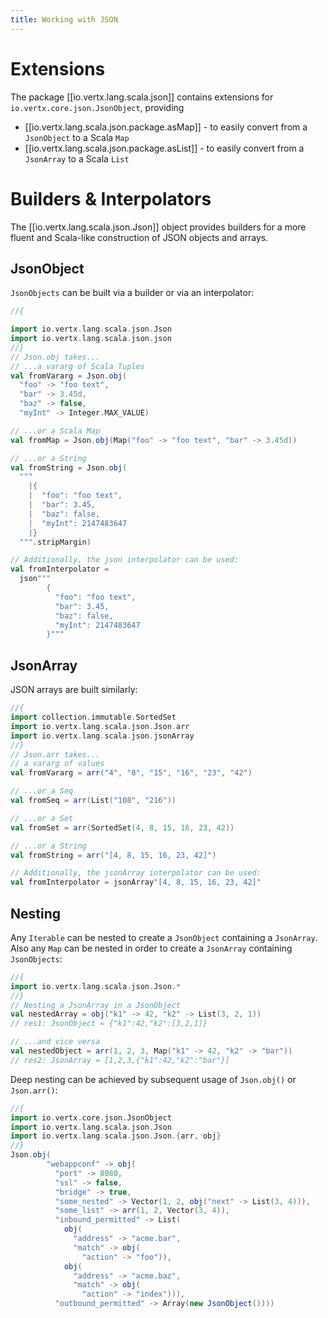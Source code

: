 ```yaml
---
title: Working with JSON
---
```


# Extensions

The package [[io.vertx.lang.scala.json]] contains extensions for `io.vertx.core.json.JsonObject`, providing

  - [[io.vertx.lang.scala.json.package.asMap]] - to easily convert from a `JsonObject` to a Scala `Map`
  - [[io.vertx.lang.scala.json.package.asList]] - to easily convert from  a `JsonArray` to a Scala `List`

# Builders & Interpolators

The [[io.vertx.lang.scala.json.Json]] object provides builders for a more fluent and Scala-like construction
of JSON objects and arrays.

## JsonObject

`JsonObjects` can be built via a builder or via an interpolator:

```scala
//{

import io.vertx.lang.scala.json.Json
import io.vertx.lang.scala.json.json
//}
// Json.obj takes...
// ...a vararg of Scala Tuples
val fromVararg = Json.obj(
  "foo" -> "foo text",
  "bar" -> 3.45d,
  "baz" -> false,
  "myInt" -> Integer.MAX_VALUE)

// ...or a Scala Map
val fromMap = Json.obj(Map("foo" -> "foo text", "bar" -> 3.45d))

// ...or a String
val fromString = Json.obj(
  """
    |{
    |  "foo": "foo text",
    |  "bar": 3.45,
    |  "baz": false,
    |  "myInt": 2147483647
    |}
  """.stripMargin)

// Additionally, the json interpolator can be used:
val fromInterpolator =
  json"""
        {
          "foo": "foo text",
          "bar": 3.45,
          "baz": false,
          "myInt": 2147483647
        }"""
```

## JsonArray

JSON arrays are built similarly:

```scala
//{
import collection.immutable.SortedSet
import io.vertx.lang.scala.json.Json.arr
import io.vertx.lang.scala.json.jsonArray
//}
// Json.arr takes...
// a vararg of values
val fromVararg = arr("4", "8", "15", "16", "23", "42")

// ...or a Seq
val fromSeq = arr(List("108", "216"))

// ...or a Set
val fromSet = arr(SortedSet(4, 8, 15, 16, 23, 42))

// ...or a String
val fromString = arr("[4, 8, 15, 16, 23, 42]")

// Additionally, the jsonArray interpolator can be used:
val fromInterpolator = jsonArray"[4, 8, 15, 16, 23, 42]"
```

## Nesting

Any `Iterable` can be nested to create a `JsonObject` containing a `JsonArray`. Also any `Map` can be nested
in order to create a `JsonArray` containing `JsonObjects`:

```scala
//{
import io.vertx.lang.scala.json.Json.*
//}
// Nesting a JsonArray in a JsonObject
val nestedArray = obj("k1" -> 42, "k2" -> List(3, 2, 1))
// res1: JsonObject = {"k1":42,"k2":[3,2,1]}

// ...and vice versa
val nestedObject = arr(1, 2, 3, Map("k1" -> 42, "k2" -> "bar"))
// res2: JsonArray = [1,2,3,{"k1":42,"k2":"bar"}]
```

Deep nesting can be achieved by subsequent usage of `Json.obj()` or `Json.arr()`:

```scala
//{
import io.vertx.core.json.JsonObject
import io.vertx.lang.scala.json.Json
import io.vertx.lang.scala.json.Json.{arr, obj}
//}
Json.obj(
        "webappconf" -> obj(
          "port" -> 8080,
          "ssl" -> false,
          "bridge" -> true,
          "some_nested" -> Vector(1, 2, obj("next" -> List(3, 4))),
          "some_list" -> arr(1, 2, Vector(3, 4)),
          "inbound_permitted" -> List(
            obj(
              "address" -> "acme.bar",
              "match" -> obj(
                "action" -> "foo")),
            obj(
              "address" -> "acme.baz",
              "match" -> obj(
                "action" -> "index"))),
          "outbound_permitted" -> Array(new JsonObject())))
```
